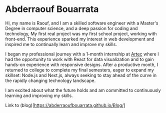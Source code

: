 # Abderraouf Bouarrata

Hi, my name is Raouf, and I am a skilled software engineer with a Master's Degree in computer science, and a deep passion for coding and technology, My first real project was my first school project, working with front-end. This experience sparked my interest in web development and inspired me to continually learn and improve my skills.

I began my professional journey with a 1-month internship at [Artec](https://artec-int.com/) where I had the opportunity to work with React for data visualization and to gain hands-on experience with responsive designs. After a productive month, I returned to college to complete my final semesters, eager to expand my skillset: Node.js and Next.js, always seeking to stay ahead of the curve in the rapidly changing technology landscape.

I am excited about what the future holds and am committed to continuously learning and improving my skills.

Link to (blog)[https://abderraoufbouarrata.github.io/Blog/]
